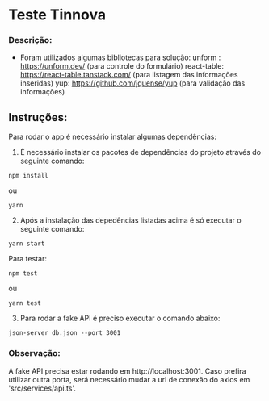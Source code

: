# Teste Tinnova


### Descrição:

* Foram utilizados algumas bibliotecas para solução:
 unform : https://unform.dev/ (para controle do formulário)
 react-table: https://react-table.tanstack.com/ (para listagem das informações inseridas)
 yup: https://github.com/jquense/yup (para validação das informações) 
 
## Instruções:

Para rodar o app é necessário instalar algumas dependências:

1. É necessário instalar os pacotes de dependências do projeto através do seguinte comando:

```
npm install
 ```
ou
```
yarn 

 ```

2. Após a instalação das depedências listadas acima é só executar o seguinte comando:

```
yarn start
 ```
 Para testar:
 
 ```
npm test
 ```
ou
 ```
yarn test
 ```
 
3. Para rodar a fake API é preciso executar o comando abaixo:
```
json-server db.json --port 3001
 ```

###  Observação:

A fake API precisa estar rodando em http://localhost:3001. Caso prefira utilizar outra porta, será necessário mudar a url de conexão do axios em 'src/services/api.ts'.

